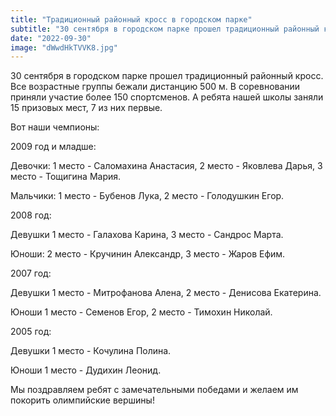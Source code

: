 ```yaml
---
title: "Традиционный районный кросс в городском парке"  
subtitle: "30 сентября в городском парке прошел традиционный районный кросс. Все возрастные группы бежали дистанцию 500 м. В соревновании приняли участие более 150 спортсменов. А ребята нашей школы заняли 15 призовых мест, 7 из них первые."  
date: "2022-09-30" 
image: "dWwdHkTVVK8.jpg"
---
```


30 сентября в городском парке прошел традиционный районный кросс. Все возрастные группы бежали дистанцию 500 м. В соревновании приняли участие более 150 спортсменов. А ребята нашей школы заняли 15 призовых мест, 7 из них первые.

Вот наши чемпионы:

2009 год и младше:

Девочки: 1 место - Саломахина Анастасия, 2 место - Яковлева Дарья, 3 место - Тощигина Мария.

Мальчики: 1 место - Бубенов Лука, 2 место - Голодушкин Егор.

2008 год: 

Девушки 1 место - Галахова Карина, 3 место - Сандрос Марта.

Юноши: 2 место - Кручинин Александр, 3 место - Жаров Ефим.

2007 год:

Девушки 1 место - Митрофанова Алена, 2 место - Денисова Екатерина.

Юноши 1 место - Семенов Егор, 2 место - Тимохин Николай.

2005 год: 

Девушки 1 место - Кочулина Полина.

Юноши 1 место - Дудихин Леонид.

Мы поздравляем ребят с замечательными победами и желаем им покорить олимпийские вершины!
